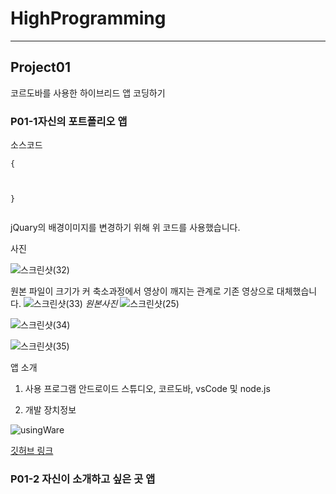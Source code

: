 # HighProgramming
***
## Project01
코르도바를 사용한 하이브리드 앱 코딩하기

### P01-1자신의 포트폴리오 앱
소스코드
<pre><code>{
    <style>
        .header {
            background-image: url("./bg.jpg");
        }
    </style>
}</code></pre>
jQuary의 배경이미지를 변경하기 위해 위 코드를 사용했습니다.
    
사진



![스크린샷(32)](https://user-images.githubusercontent.com/35947698/228179117-d48fa66b-8c24-41da-899a-2b1d991aafee.png)



원본 파일이 크기가 커 축소과정에서 영상이 깨지는 관계로 기존 영상으로 대체했습니다.
![스크린샷(33)](https://user-images.githubusercontent.com/35947698/228179125-f72587bb-b9a4-4813-b29d-85ac58436a20.png)
*원본사진*
![스크린샷(25)](https://user-images.githubusercontent.com/35947698/228150283-c5f2da7a-208a-452d-9f61-33c40f21247e.png)



![스크린샷(34)](https://user-images.githubusercontent.com/35947698/228179129-2deb5d25-8395-4a42-8fc8-08376f8feb62.png)



![스크린샷(35)](https://user-images.githubusercontent.com/35947698/228179130-24eaccfc-6ed5-4d03-9137-38e43b896d52.png)



앱 소개
1. 사용 프로그램
안드로이드 스튜디오, 코르도바, vsCode 및 node.js



2. 개발 장치정보

![usingWare](https://user-images.githubusercontent.com/35947698/228160573-805c533b-e6bc-4173-94c3-98420c51c2dc.png)



[깃허브 링크](https://github.com/2018130/HighProgramming/tree/main/www)



### P01-2 자신이 소개하고 싶은 곳 앱
